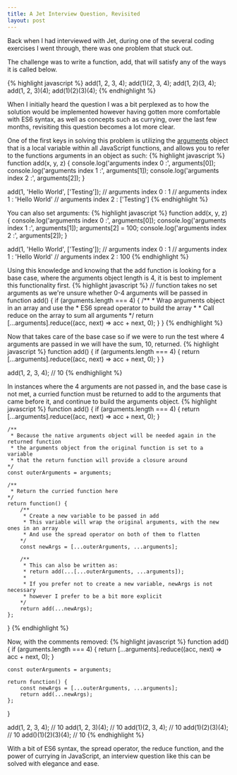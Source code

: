 ```yaml
---
title: A Jet Interview Question, Revisited
layout: post
---
```


Back when I had interviewed with Jet, during one of the several coding exercises I went through, there was one problem that stuck out.

The challenge was to write a function, <span class="code">add</span>, that will satisfy any of the ways it is called below.

{% highlight javascript %}
add(1, 2, 3, 4);
add(1)(2, 3, 4);
add(1, 2)(3, 4);
add(1, 2, 3)(4);
add(1)(2)(3)(4);
{% endhighlight %}

When I initially heard the question I was a bit perplexed as to how the solution would be implemented however having gotten more comfortable with ES6 syntax, as well as concepts such as currying, over the last few months, revisiting this question becomes a lot more clear.

One of the first keys in solving this problem is utilizing the <a href="https://developer.mozilla.org/en-US/docs/Web/JavaScript/Reference/Functions/arguments" target="_blank"></i>arguments</a> object that is a local variable within all JavaScript functions, and allows you to refer to the functions arguments in an object as such:
{% highlight javascript %}
function add(x, y, z) {
    console.log('arguments index 0 :', arguments[0]);
    console.log('arguments index 1 :', arguments[1]);
    console.log('arguments index 2 :', arguments[2]);
}

add(1, 'Hello World', ['Testing']);
// arguments index 0 : 1
// arguments index 1 : 'Hello World'
// arguments index 2 : ['Testing']
{% endhighlight %}

You can also set arguments:
{% highlight javascript %}
function add(x, y, z) {
    console.log('arguments index 0 :', arguments[0]);
    console.log('arguments index 1 :', arguments[1]);
    arguments[2] = 100;
    console.log('arguments index 2 :', arguments[2]);
}

add(1, 'Hello World', ['Testing']);
// arguments index 0 : 1
// arguments index 1 : 'Hello World'
// arguments index 2 : 100
{% endhighlight %}

Using this knowledge and knowing that the <span class="code">add</span> function is looking for a base case, where the arguments object length is 4, it is best to implement this functionality first.
{% highlight javascript %}
// function takes no set arguments as we're unsure whether 0-4 arguments will be passed in
function add() {
    if (arguments.length === 4) {
        /**
         * Wrap arguments object in an array and use the
         * ES6 spread operator to build the array
         *
         * Call reduce on the array to sum all arguments
        */
        return [...arguments].reduce((acc, next) => acc + next, 0);
    }
}
{% endhighlight %}

Now that takes care of the base case so if we were to run the test where 4 arguments are passed in we will have the sum, 10, returned.
{% highlight javascript %}
function add() {
    if (arguments.length === 4) {
        return [...arguments].reduce((acc, next) => acc + next, 0);
    }
}

add(1, 2, 3, 4); // 10
{% endhighlight %}

In instances where the 4 arguments are not passed in, and the base case is not met, a curried function must be returned to add to the arguments that came before it, and continue to build the arguments object.
{% highlight javascript %}
function add() {
    if (arguments.length === 4) {
        return [...arguments].reduce((acc, next) => acc + next, 0);
    }

    /**
     * Because the native arguments object will be needed again in the returned function
     * the arguments object from the original function is set to a variable
     * that the return function will provide a closure around
    */
    const outerArguments = arguments;

    /**
     * Return the curried function here
    */
    return function() {
        /**
         * Create a new variable to be passed in add
         * This variable will wrap the original arguments, with the new ones in an array
         * And use the spread operator on both of them to flatten
        */
        const newArgs = [...outerArguments, ...arguments];

        /**
         * This can also be written as:
         * return add(...[...outerArguments, ...arguments]);
         *
         * If you prefer not to create a new variable, newArgs is not necessary
         * however I prefer to be a bit more explicit
        */
        return add(...newArgs);
    };
}
{% endhighlight %}

Now, with the comments removed:
{% highlight javascript %}
function add() {
    if (arguments.length === 4) {
        return [...arguments].reduce((acc, next) => acc + next, 0);
    }

    const outerArguments = arguments;

    return function() {
        const newArgs = [...outerArguments, ...arguments];
        return add(...newArgs);
    };
}

add(1, 2, 3, 4); // 10
add(1, 2, 3)(4); // 10
add(1)(2, 3, 4); // 10
add(1)(2)(3)(4); // 10
add()(1)(2)(3)(4); // 10
{% endhighlight %}

With a bit of ES6 syntax, the spread operator, the reduce function, and the power of currying in JavaScript, an interview question like this can be solved with elegance and ease.